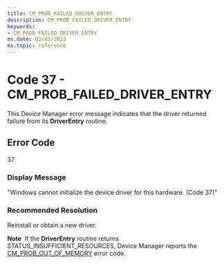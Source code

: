 ```yaml
---
title: CM_PROB_FAILED_DRIVER_ENTRY
description: CM_PROB_FAILED_DRIVER_ENTRY
keywords:
- CM_PROB_FAILED_DRIVER_ENTRY
ms.date: 03/03/2023
ms.topic: reference
---
```


# Code 37 - CM_PROB_FAILED_DRIVER_ENTRY

This Device Manager error message indicates that the driver returned failure from its **DriverEntry** routine.

## Error Code

37

### Display Message

"Windows cannot initialize the device driver for this hardware. (Code 37)"

### Recommended Resolution

Reinstall or obtain a new driver.

**Note**  If the **DriverEntry** routine returns STATUS_INSUFFICIENT_RESOURCES, Device Manager reports the [CM_PROB_OUT_OF_MEMORY](cm-prob-out-of-memory.md) error code.
